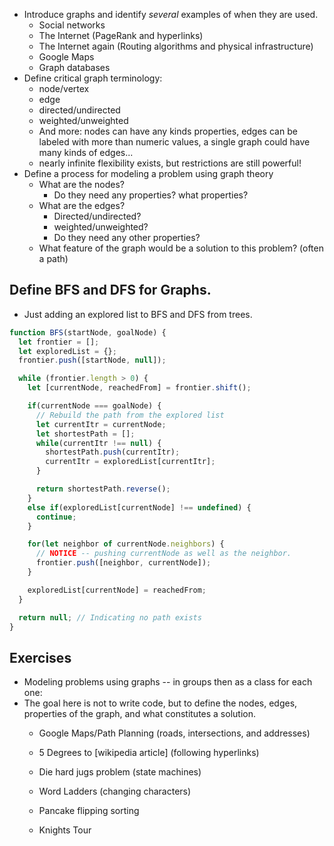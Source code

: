 * Introduce graphs and identify *several* examples of when they are used.
  * Social networks
  * The Internet (PageRank and hyperlinks)
  * The Internet again (Routing algorithms and physical infrastructure)
  * Google Maps
  * Graph databases
* Define critical graph terminology:
  * node/vertex
  * edge
  * directed/undirected
  * weighted/unweighted
  * And more: nodes can have any kinds properties, edges can be labeled with more than numeric values, a single graph could have many kinds of edges...
  * nearly infinite flexibility exists, but restrictions are still powerful!
* Define a process for modeling a problem using graph theory
  * What are the nodes?
    * Do they need any properties? what properties?
  * What are the edges?
    * Directed/undirected?
    * weighted/unweighted?
    * Do they need any other properties?
  * What feature of the graph would be a solution to this problem? (often a path)

## Define BFS and DFS for Graphs.

* Just adding an explored list to BFS and DFS from trees.
```js
function BFS(startNode, goalNode) {
  let frontier = [];
  let exploredList = {};
  frontier.push([startNode, null]);

  while (frontier.length > 0) {  
    let [currentNode, reachedFrom] = frontier.shift();

    if(currentNode === goalNode) {
      // Rebuild the path from the explored list
      let currentItr = currentNode;
      let shortestPath = [];
      while(currentItr !== null) {
        shortestPath.push(currentItr);
        currentItr = exploredList[currentItr];
      }

      return shortestPath.reverse();
    }
    else if(exploredList[currentNode] !== undefined) {
      continue;
    }

    for(let neighbor of currentNode.neighbors) {
      // NOTICE -- pushing currentNode as well as the neighbor.
      frontier.push([neighbor, currentNode]);
    }

    exploredList[currentNode] = reachedFrom;
  }

  return null; // Indicating no path exists
}
```

## Exercises

* Modeling problems using graphs -- in groups then as a class for each one:
* The goal here is not to write code, but to define the nodes, edges, properties of the graph, and what constitutes a solution.
  * Google Maps/Path Planning (roads, intersections, and addresses)
  * 5 Degrees to [wikipedia article] (following hyperlinks)
  * Die hard jugs problem (state machines)

  * Word Ladders (changing characters)
  * Pancake flipping sorting
  * Knights Tour
